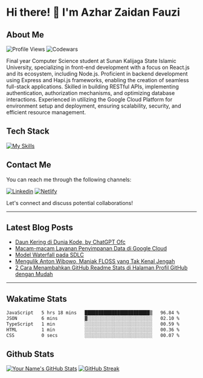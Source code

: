 # Hi there! 👋 I'm Azhar Zaidan Fauzi

## About Me
![Profile Views](https://komarev.com/ghpvc/?username=azhrzf&style=flat-square)
![Codewars](https://www.codewars.com/users/azhrzf/badges/micro)

Final year Computer Science student at Sunan Kalijaga State Islamic University, specializing in front-end development with a focus on React.js and its ecosystem, including Node.js. Proficient in backend development using Express and Hapi.js frameworks, enabling the creation of seamless full-stack applications. Skilled in building RESTful APIs, implementing authentication, authorization mechanisms, and optimizing database interactions. Experienced in utilizing the Google Cloud Platform for environment setup and deployment, ensuring scalability, security, and efficient resource management.

## Tech Stack

[![My Skills](https://skillicons.dev/icons?i=ts,react,nodejs,express,postgres,mongodb,gcp)](https://skillicons.dev)

## Contact Me

You can reach me through the following channels:

[![Linkedin](https://skillicons.dev/icons?i=linkedin)](https://www.linkedin.com/in/azhrzf)
[![Netlify](https://skillicons.dev/icons?i=netlify)](azhrzf.netlify.app)

Let's connect and discuss potential collaborations!

---
## Latest Blog Posts
<!-- BLOG-POST-LIST:START -->
- [Daun Kering di Dunia Kode, by ChatGPT Ofc](https://ziakode.com/nasibmu-programmer/)
- [Macam-macam Layanan Penyimpanan Data di Google Cloud](https://ziakode.com/layanan-penyimpanan-data-di-google-cloud/)
- [Model Waterfall pada SDLC](https://ziakode.com/model-waterfall-sdlc/)
- [Mengulik Anton Wibowo, Maniak FLOSS yang Tak Kenal Jengah](https://ziakode.com/anton-wibowo/)
- [2 Cara Menambahkan GitHub Readme Stats di Halaman Profil GitHub dengan Mudah](https://ziakode.com/menambahkan-github-readme-stats/)
<!-- BLOG-POST-LIST:END -->
---
## Wakatime Stats
<!--START_SECTION:waka-->

```txt
JavaScript   5 hrs 18 mins   ████████████████████████▒   96.84 %
JSON         6 mins          ▓░░░░░░░░░░░░░░░░░░░░░░░░   02.10 %
TypeScript   1 min           ░░░░░░░░░░░░░░░░░░░░░░░░░   00.59 %
HTML         1 min           ░░░░░░░░░░░░░░░░░░░░░░░░░   00.36 %
CSS          0 secs          ░░░░░░░░░░░░░░░░░░░░░░░░░   00.07 %
```

<!--END_SECTION:waka-->

## Github Stats
[![Your Name's GitHub Stats](https://github-readme-stats.vercel.app/api?username=azhrzf&show_icons=true&theme=radical&card_width=250)](https://github.com/azhrzf)
[![GitHub Streak](https://github-readme-streak-stats.herokuapp.com/?user=azhrzf&theme=radical&card_width=350)](https://github.com/azhrzf)
<!-- [![Top Langs](https://github-readme-stats.vercel.app/api/top-langs/?username=azhrzf&layout=compact&theme=radical)](https://github.com/azhrzf) -->
